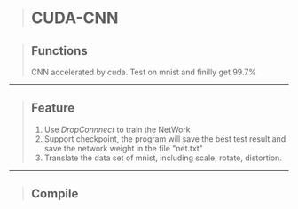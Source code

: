 >CUDA-CNN
>========



>Functions
>--------
>CNN accelerated by cuda. Test on mnist and finilly get 99.7%
***


>Feature
>--------
>1. Use *DropConnnect* to train the NetWork
>2. Support checkpoint, the program will save the best test result and save the network weight in the file "net.txt"
>3. Translate the data set of mnist, including scale, rotate, distortion.
>

***

>Compile
>-------
